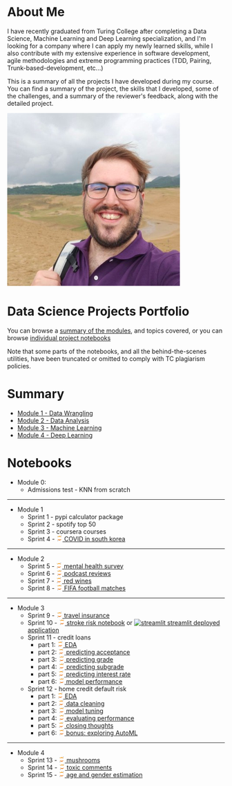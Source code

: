 # About Me

I have recently graduated from Turing College after completing a Data Science, Machine Learning and Deep Learning specialization, and I'm looking for a company where I can apply my newly learned skills, while I also contribute with my extensive experience in software development, agile methodologies and extreme programming practices (TDD, Pairing, Trunk-based-development, etc...)

This is a summary of all the projects I have developed during my course. You can find a summary of the project, the skills that I developed, some of the challenges, and a summary of the reviewer's feedback, along with the detailed project.

![](me.jpeg)

# Data Science Projects Portfolio

You can browse a [summary of the modules](#summary), and topics covered, or you can browse [individual project notebooks](#notebooks)

Note that some parts of the notebooks, and all the behind-the-scenes utilities, have been truncated or omitted to comply with TC plagiarism policies.

# Summary

- [Module 1 - Data Wrangling](summary/module1.md)
- [Module 2 - Data Analysis](summary/module2.md)
- [Module 3 - Machine Learning](summary/module3.md)
- [Module 4 - Deep Learning](summary/module4.md)

# Notebooks

- Module 0:
    - Admissions test - KNN from scratch

---

- Module 1
    - Sprint 1 - pypi calculator package
    - Sprint 2 - spotify top 50
    - Sprint 3 - coursera courses
    - Sprint 4 - [<img src="notebook/jupyter96.png" style="height:1em"/> COVID in south korea](notebook/4-covid/capstone.html)

---

- Module 2
    - Sprint 5 - [<img src="notebook/jupyter96.png" style="height:1em"/> mental health survey](notebook/5-mental-health/5-mental-health.html)
    - Sprint 6 - [<img src="notebook/jupyter96.png" style="height:1em"/> podcast reviews](notebook/6-podcasts/6-podcasts.html)
    - Sprint 7 - [<img src="notebook/jupyter96.png" style="height:1em"/> red wines](notebook/7-wine/7-wine.html)
    - Sprint 8 - [<img src="notebook/jupyter96.png" style="height:1em"/> FIFA football matches](notebook/8-football/8-football.html)

---

- Module 3
    - Sprint 9 - [<img src="notebook/jupyter96.png" style="height:1em"/> travel insurance](notebook/9-insurance/9-insurance.html)
    - Sprint 10 - [<img src="notebook/jupyter96.png" style="height:1em"/> stroke risk notebook](notebook/10-stroke/10-stroke.html) or [<img style="height: 1em" src="https://img.icons8.com/ios-filled/50/streamlit.png" alt="streamlit"/> streamlit deployed application](https://ealmas-stroke-risk.hf.space/)
    - Sprint 11 - credit loans
        - part 1: [<img src="notebook/jupyter96.png" style="height:1em"/> EDA](notebook/11-loans/sprint0_data_cleaning.html)
        - part 2: [<img src="notebook/jupyter96.png" style="height:1em"/> predicting acceptance](notebook/11-loans/sprint1_predicting_loan_acceptance.html)
        - part 3: [<img src="notebook/jupyter96.png" style="height:1em"/> predicting grade](notebook/11-loans/sprint2_predicting_loan_grade.html)
        - part 4: [<img src="notebook/jupyter96.png" style="height:1em"/> predicting subgrade](notebook/11-loans/sprint3_predicting_loan_subgrade.html)
        - part 5: [<img src="notebook/jupyter96.png" style="height:1em"/> predicting interest rate](notebook/11-loans/sprint4_predicting_loan_interest_rate.html)
        - part 6: [<img src="notebook/jupyter96.png" style="height:1em"/> model performance](notebook/11-loans/sprint5_choosing_models.html)
    - Sprint 12 - home credit default risk
        - part 1: [<img src="notebook/jupyter96.png" style="height:1em"/> EDA](notebook/12-home-default/part0-eda.html)
        - part 2: [<img src="notebook/jupyter96.png" style="height:1em"/> data cleaning](notebook/12-home-default/part1-cleaning.html)
        - part 3: [<img src="notebook/jupyter96.png" style="height:1em"/> model tuning](notebook/12-home-default/part2-tuning.html)
        - part 4: [<img src="notebook/jupyter96.png" style="height:1em"/> evaluating performance](notebook/12-home-default/part3-testing.html)
        - part 5: [<img src="notebook/jupyter96.png" style="height:1em"/> closing thoughts](notebook/12-home-default/part4-closing.html)
        - part 6: [<img src="notebook/jupyter96.png" style="height:1em"/> bonus: exploring AutoML](notebook/12-home-default/part9-bonus-automl.html)

---

- Module 4
    - Sprint 13 - [<img src="notebook/jupyter96.png" style="height:1em"/> mushrooms](notebook/13-mushrooms/mushrooms.html)
    - Sprint 14 - [<img src="notebook/jupyter96.png" style="height:1em"/> toxic comments](notebook/14-toxic-comments/toxic_comments.html)
    - Sprint 15 - [<img src="notebook/jupyter96.png" style="height:1em"/> age and gender estimation](notebook/15-age-and-gender/computer_vision.html)

